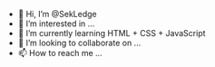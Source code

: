 - 👋 Hi, I’m @SekLedge
- 👀 I’m interested in ...
- 🌱 I’m currently learning HTML + CSS + JavaScript
- 💞️ I’m looking to collaborate on ...
- 📫 How to reach me ...

<!---
SekLedge/SekLedge is a ✨ special ✨ repository because its `README.md` (this file) appears on your GitHub profile.
You can click the Preview link to take a look at your changes.
--->
